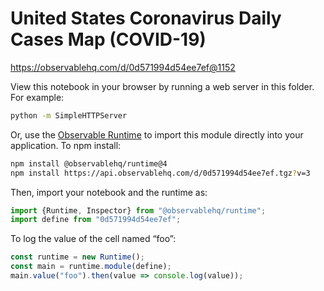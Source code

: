 # United States Coronavirus Daily Cases Map (COVID-19)

https://observablehq.com/d/0d571994d54ee7ef@1152

View this notebook in your browser by running a web server in this folder. For
example:

~~~sh
python -m SimpleHTTPServer
~~~

Or, use the [Observable Runtime](https://github.com/observablehq/runtime) to
import this module directly into your application. To npm install:

~~~sh
npm install @observablehq/runtime@4
npm install https://api.observablehq.com/d/0d571994d54ee7ef.tgz?v=3
~~~

Then, import your notebook and the runtime as:

~~~js
import {Runtime, Inspector} from "@observablehq/runtime";
import define from "0d571994d54ee7ef";
~~~

To log the value of the cell named “foo”:

~~~js
const runtime = new Runtime();
const main = runtime.module(define);
main.value("foo").then(value => console.log(value));
~~~
